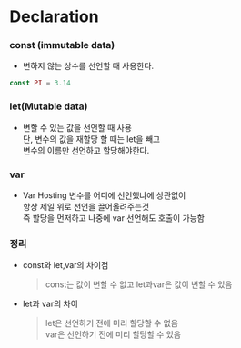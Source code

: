 # Declaration
### const (immutable data)
+ 변하지 않는 상수를 선언할 때 사용한다.
```js
const PI = 3.14 
```
### let(Mutable data)
+ 변할 수 있는 값을 선언할 때 사용  
  단, 변수의 값을 재할당 할 때는 let을 빼고  
  변수의 이름만 선언하고 할당해야한다.  
  
### var
+ Var Hosting
  변수를 어디에 선언했냐에 상관없이  
  항상 제일 위로 선언을 끌어올려주는것  
  즉 할당을 먼저하고 나중에 var 선언해도 호출이 가능함  

### 정리
+ const와 let,var의 차이점
  > const는 값이 변할 수 없고 let과var은 값이 변할 수 있음
+ let과 var의 차이
  > let은 선언하기 전에 미리 할당할 수 없음  
    var은 선언하기 전에 미리 할당할 수 있음
